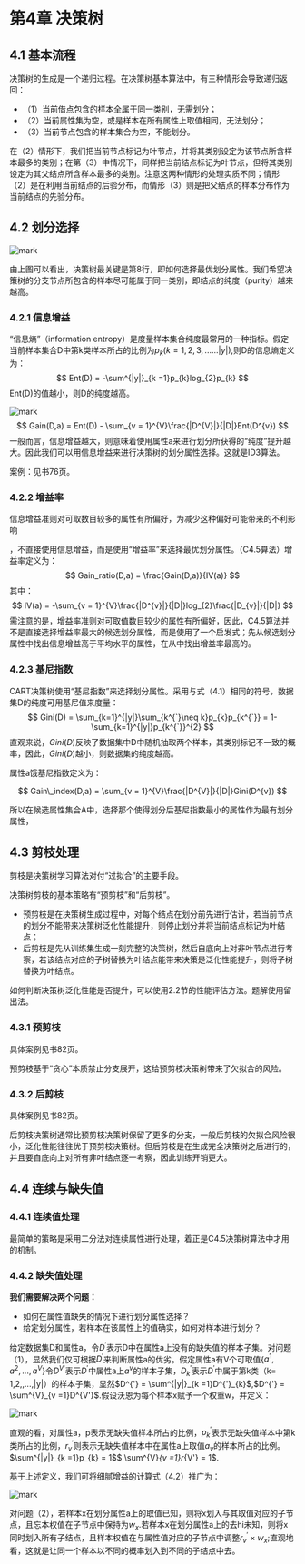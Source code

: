 # 第4章 决策树

## 4.1 基本流程

决策树的生成是一个递归过程。在决策树基本算法中，有三种情形会导致递归返回：

- （1）当前借点包含的样本全属于同一类别，无需划分；
- （2）当前属性集为空，或是样本在所有属性上取值相同，无法划分；
- （3）当前节点包含的样本集合为空，不能划分。

在（2）情形下，我们把当前节点标记为叶节点，并将其类别设定为该节点所含样本最多的类别；在第（3）中情况下，同样把当前结点标记为叶节点，但将其类别设定为其父结点所含样本最多的类别。注意这两种情形的处理实质不同；情形（2）是在利用当前结点的后验分布，而情形（3）则是把父结点的样本分布作为当前结点的先验分布。

## 4.2 划分选择

![mark](http://p6yio0wew.bkt.clouddn.com/blog/180508/KGdE9ff2B3.png)

由上图可以看出，决策树最关键是第8行，即如何选择最优划分属性。我们希望决策树的分支节点所包含的样本尽可能属于同一类别，即结点的纯度（purity）越来越高。

### 4.2.1 信息增益

“信息熵”（information entropy）是度量样本集合纯度最常用的一种指标。假定当前样本集合D中第k类样本所占的比例为$p_{k}(k = 1,2,3,......|y|)$,则D的信息熵定义为：
$$
Ent(D) = -\sum^{|y|}_{k =1}p_{k}log_{2}p_{k}
$$
Ent(D)的值越小，则D的纯度越高。

![mark](http://p6yio0wew.bkt.clouddn.com/blog/180508/LdJjDc60JH.png)
$$
Gain(D,a) = Ent(D) - \sum_{v = 1}^{V}\frac{|D^{V}|}{|D|}Ent(D^{v})
$$
一般而言，信息增益越大，则意味着使用属性a来进行划分所获得的“纯度”提升越大。因此我们可以用信息增益来进行决策树的划分属性选择。这就是ID3算法。

案例：见书76页。

### 4.2.2 增益率

信息增益准则对可取数目较多的属性有所偏好，为减少这种偏好可能带来的不利影响

，不直接使用信息增益，而是使用“增益率”来选择最优划分属性。（C4.5算法）增益率定义为：
$$
Gain_ratio(D,a) = \frac{Gain(D,a)}{IV(a)}
$$
其中：
$$
IV(a) = -\sum_{v = 1}^{V}\frac{|D^{v}|}{|D|}log_{2}\frac{|D_{v}|}{|D|}
$$
需注意的是，增益率准则对可取值数目较少的属性有所偏好，因此，C4.5算法并不是直接选择增益率最大的候选划分属性，而是使用了一个启发式；先从候选划分属性中找出信息增益高于平均水平的属性，在从中找出增益率最高的。

### 4.2.3 基尼指数

CART决策树使用“基尼指数”来选择划分属性。采用与式（4.1）相同的符号，数据集D的纯度可用基尼值来度量：
$$
Gini(D) = \sum_{k=1}^{|y|}\sum_{k^{`}\neq k}p_{k}p_{k^{`}} = 1-\sum_{k=1}^{|y|}p_{k^{`}}^{2}
$$
直观来说，$Gini(D)$反映了数据集中D中随机抽取两个样本，其类别标记不一致的概率，因此，$Gini(D)$越小，则数据集的纯度越高。

属性a饿基尼指数定义为：

$$
Gain\_index(D,a) = \sum_{v = 1}^{V}\frac{|D^{V}|}{|D|}Gini(D^{v})
$$

所以在候选属性集合A中，选择那个使得划分后基尼指数最小的属性作为最有划分属性，

## 4.3 剪枝处理

剪枝是决策树学习算法对付“过拟合”的主要手段。

决策树剪枝的基本策略有“预剪枝”和“后剪枝”。

- 预剪枝是在决策树生成过程中，对每个结点在划分前先进行估计，若当前节点的划分不能带来决策树泛化性能提升，则停止划分并将当前结点标记为叶结点；
- 后剪枝是先从训练集生成一刻完整的决策树，然后自底向上对非叶节点进行考察，若该结点对应的子树替换为叶结点能带来决策是泛化性能提升，则将子树替换为叶结点。

如何判断决策树泛化性能是否提升，可以使用2.2节的性能评估方法。题解使用留出法。

### 4.3.1 预剪枝

具体案例见书82页。

预剪枝基于“贪心”本质禁止分支展开，这给预剪枝决策树带来了欠拟合的风险。

### 4.3.2 后剪枝  

具体案例见书82页。

后剪枝决策树通常比预剪枝决策树保留了更多的分支，一般后剪枝的欠拟合风险很小，泛化性能往往优于预剪枝决策树。但后剪枝是在生成完全决策树之后进行的，并且要自底向上对所有非叶结点逐一考察，因此训练开销更大。

## 4.4 连续与缺失值

### 4.4.1 连续值处理

最简单的策略是采用二分法对连续属性进行处理，着正是C4.5决策树算法中才用的机制。

### 4.4.2 缺失值处理

**我们需要解决两个问题：**

- 如何在属性值缺失的情况下进行划分属性选择？
- 给定划分属性，若样本在该属性上的值确实，如何对样本进行划分？

给定数据集D和属性a，令$D^{'}$表示D中在属性a上没有的缺失值的样本子集。对问题（1），显然我们仅可根据$D^{'}$来判断属性a的优劣。假定属性a有V个可取值{$a^{1},a^{2},...,a^{V}$}令$D^{V'}$表示$D^{'}$中属性a上$a^{v}$的样本子集，$D^{'}_{k}$表示$D^{'}$中属于第k类（k= 1,2,,...,|y|）的样本子集，显然$D^{'} = \sum^{|y|}_{k =1}D^{'}_{k}$,$D^{'} = \sum^{V}_{v =1}D^{V'}$.假设沃恩为每个样本x赋予一个权重w，并定义：

![mark](http://p6yio0wew.bkt.clouddn.com/blog/180509/m2blaK4Bk0.png)

直观的看，对属性a，p表示无缺失值样本所占的比例，$p^{'}_{k}$表示无缺失值样本中第k类所占的比例，$r^{'}_{v}$则表示无缺失值样本中在属性a上取值$a_{v}$的样本所占的比例。$\sum^{|y|}_{k =1}p_{k} = 1$$ \sum^{V}_{v =1}r_{V'} = 1$.

基于上述定义，我们可将细腻增益的计算式（4.2）推广为：

![mark](http://p6yio0wew.bkt.clouddn.com/blog/180509/kGKG4aFJmB.png)

对问题（2），若样本x在划分属性a上的取值已知，则将x划入与其取值对应的子节点，且忘本权值在子节点中保持为$w_{x}$.若样本x在划分属性a上的去hi未知，则将x同时划入所有子结点，且样本权值在与属性值对应的子节点中调整$r^{'}_{v}\times w_{x}$;直观地看，这就是让同一个样本以不同的概率划入到不同的子结点中去。















